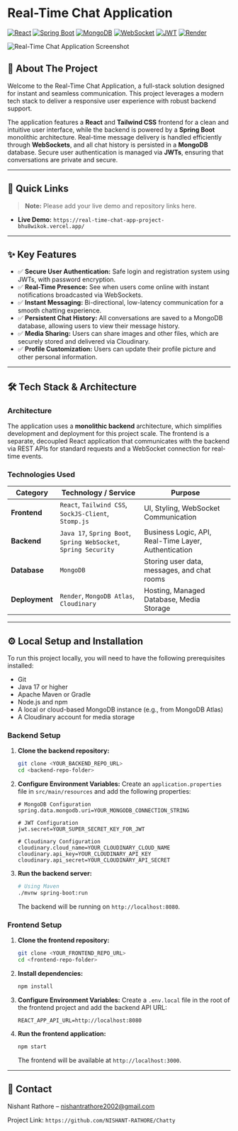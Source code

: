 # Real-Time Chat Application

[![React](https://img.shields.io/badge/React-18-61DAFB.svg?style=for-the-badge&logo=react)](https://reactjs.org/)
[![Spring Boot](https://img.shields.io/badge/Spring%20Boot-3.x-6DB33F.svg?style=for-the-badge&logo=spring-boot)](https://spring.io/projects/spring-boot)
[![MongoDB](https://img.shields.io/badge/MongoDB-6.x-47A248.svg?style=for-the-badge&logo=mongodb)](https://www.mongodb.com/)
[![WebSocket](https://img.shields.io/badge/WebSocket-Supported-blue.svg?style=for-the-badge&logo=socket-dot-io)](https://developer.mozilla.org/en-US/docs/Web/API/WebSockets_API)
[![JWT](https://img.shields.io/badge/JWT-Auth-D63AFF.svg?style=for-the-badge&logo=json-web-tokens)](https://jwt.io/)
[![Render](https://img.shields.io/badge/Hosted_On-Render-46E3B7.svg?style=for-the-badge&logo=render)](https://render.com/)

![Real-Time Chat Application Screenshot](https://github.com/user-attachments/assets/06b01a82-55a6-422e-9519-27159d93bcfc)

## 🚀 About The Project

Welcome to the Real-Time Chat Application, a full-stack solution designed for instant and seamless communication. This project leverages a modern tech stack to deliver a responsive user experience with robust backend support.

The application features a **React** and **Tailwind CSS** frontend for a clean and intuitive user interface, while the backend is powered by a **Spring Boot** monolithic architecture. Real-time message delivery is handled efficiently through **WebSockets**, and all chat history is persisted in a **MongoDB** database. Secure user authentication is managed via **JWTs**, ensuring that conversations are private and secure.

---

## 🔗 Quick Links

> **Note:** Please add your live demo and repository links here.

-   **Live Demo:** `https://real-time-chat-app-project-bhu8wikok.vercel.app/`

---

## ✨ Key Features

-   ✅ **Secure User Authentication:** Safe login and registration system using JWTs, with password encryption.
-   ✅ **Real-Time Presence:** See when users come online with instant notifications broadcasted via WebSockets.
-   ✅ **Instant Messaging:** Bi-directional, low-latency communication for a smooth chatting experience.
-   ✅ **Persistent Chat History:** All conversations are saved to a MongoDB database, allowing users to view their message history.
-   ✅ **Media Sharing:** Users can share images and other files, which are securely stored and delivered via Cloudinary.
-   ✅ **Profile Customization:** Users can update their profile picture and other personal information.

---

## 🛠️ Tech Stack & Architecture

### Architecture
The application uses a **monolithic backend** architecture, which simplifies development and deployment for this project scale. The frontend is a separate, decoupled React application that communicates with the backend via REST APIs for standard requests and a WebSocket connection for real-time events.

### Technologies Used

| Category   | Technology / Service                                 | Purpose                                          |
|------------|------------------------------------------------------|--------------------------------------------------|
| **Frontend** | `React`, `Tailwind CSS`, `SockJS-Client`, `Stomp.js` | UI, Styling, WebSocket Communication             |
| **Backend**  | `Java 17`, `Spring Boot`, `Spring WebSocket`, `Spring Security` | Business Logic, API, Real-Time Layer, Authentication |
| **Database** | `MongoDB`                                            | Storing user data, messages, and chat rooms      |
| **Deployment**| `Render`, `MongoDB Atlas`, `Cloudinary`              | Hosting, Managed Database, Media Storage         |

---

## ⚙️ Local Setup and Installation

To run this project locally, you will need to have the following prerequisites installed:
-   Git
-   Java 17 or higher
-   Apache Maven or Gradle
-   Node.js and npm
-   A local or cloud-based MongoDB instance (e.g., from MongoDB Atlas)
-   A Cloudinary account for media storage

### Backend Setup

1.  **Clone the backend repository:**
    ```bash
    git clone <YOUR_BACKEND_REPO_URL>
    cd <backend-repo-folder>
    ```

2.  **Configure Environment Variables:**
    Create an `application.properties` file in `src/main/resources` and add the following properties:
    ```properties
    # MongoDB Configuration
    spring.data.mongodb.uri=YOUR_MONGODB_CONNECTION_STRING

    # JWT Configuration
    jwt.secret=YOUR_SUPER_SECRET_KEY_FOR_JWT

    # Cloudinary Configuration
    cloudinary.cloud_name=YOUR_CLOUDINARY_CLOUD_NAME
    cloudinary.api_key=YOUR_CLOUDINARY_API_KEY
    cloudinary.api_secret=YOUR_CLOUDINARY_API_SECRET
    ```

3.  **Run the backend server:**
    ```bash
    # Using Maven
    ./mvnw spring-boot:run
    ```
    The backend will be running on `http://localhost:8080`.

### Frontend Setup

1.  **Clone the frontend repository:**
    ```bash
    git clone <YOUR_FRONTEND_REPO_URL>
    cd <frontend-repo-folder>
    ```

2.  **Install dependencies:**
    ```bash
    npm install
    ```

3.  **Configure Environment Variables:**
    Create a `.env.local` file in the root of the frontend project and add the backend API URL:
    ```env
    REACT_APP_API_URL=http://localhost:8080
    ```

4.  **Run the frontend application:**
    ```bash
    npm start
    ```
    The frontend will be available at `http://localhost:3000`.

---

## 📧 Contact

Nishant Rathore – nishantrathore2002@gmail.com

Project Link: `https://github.com/NISHANT-RATHORE/Chatty`
